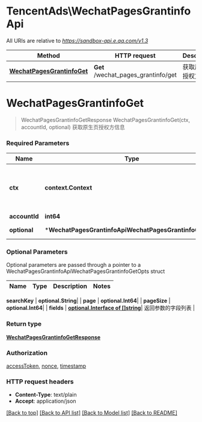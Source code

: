 # TencentAds\WechatPagesGrantinfoApi

All URIs are relative to *https://sandbox-api.e.qq.com/v1.3*

Method | HTTP request | Description
------------- | ------------- | -------------
[**WechatPagesGrantinfoGet**](WechatPagesGrantinfoApi.md#WechatPagesGrantinfoGet) | **Get** /wechat_pages_grantinfo/get | 获取原生页授权方信息


# **WechatPagesGrantinfoGet**
> WechatPagesGrantinfoGetResponse WechatPagesGrantinfoGet(ctx, accountId, optional)
获取原生页授权方信息

### Required Parameters

Name | Type | Description  | Notes
------------- | ------------- | ------------- | -------------
 **ctx** | **context.Context** | context for authentication, logging, cancellation, deadlines, tracing, etc.
  **accountId** | **int64**|  | 
 **optional** | ***WechatPagesGrantinfoApiWechatPagesGrantinfoGetOpts** | optional parameters | nil if no parameters

### Optional Parameters
Optional parameters are passed through a pointer to a WechatPagesGrantinfoApiWechatPagesGrantinfoGetOpts struct

Name | Type | Description  | Notes
------------- | ------------- | ------------- | -------------

 **searchKey** | **optional.String**|  | 
 **page** | **optional.Int64**|  | 
 **pageSize** | **optional.Int64**|  | 
 **fields** | [**optional.Interface of []string**](string.md)| 返回参数的字段列表 | 

### Return type

[**WechatPagesGrantinfoGetResponse**](WechatPagesGrantinfoGetResponse.md)

### Authorization

[accessToken](../README.md#accessToken), [nonce](../README.md#nonce), [timestamp](../README.md#timestamp)

### HTTP request headers

 - **Content-Type**: text/plain
 - **Accept**: application/json

[[Back to top]](#) [[Back to API list]](../README.md#documentation-for-api-endpoints) [[Back to Model list]](../README.md#documentation-for-models) [[Back to README]](../README.md)

